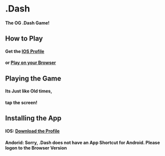 # .Dash
#### The OG .Dash Game!

## How to Play
#### Get the [IOS Profile](https://raw.githubusercontent.com/TurquoiseTNT/dotDash/main/dotDash.mobileconfig "dotDash IOS")
#### or [Play on your Browser](https://tnt.is-a.dev/dotDash)

## Playing the Game
#### Its Just like Old times,
#### tap the screen!

## Installing the App
#### IOS: [Download the Profile](https://raw.githubusercontent.com/TurquoiseTNT/dotDash/main/dotDash.mobileconfig "dotDash IOS")
#### Andorid: Sorry, .Dash does not have an App Shortcut for Android. Please logon to the Browser Version
